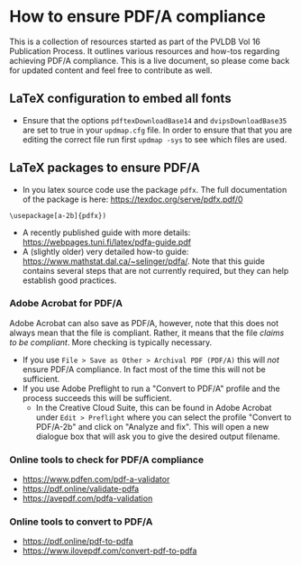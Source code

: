 # How to ensure PDF/A compliance

This is a collection of resources started as part of the PVLDB Vol 16 Publication Process. It outlines various resources and how-tos regarding achieving PDF/A compliance. This is a live document, so please come back for updated content and feel free to contribute as well.

## LaTeX configuration to embed all fonts
+ Ensure that the options `pdftexDownloadBase14` and `dvipsDownloadBase35` are set to true in your `updmap.cfg` file. In order to ensure that that you are editing the correct file run first `updmap -sys` to see which files are used. 

## LaTeX packages to ensure PDF/A 
+  In you latex source code use the package `pdfx`. The full documentation of the package is here: https://texdoc.org/serve/pdfx.pdf/0  
```
\usepackage[a-2b]{pdfx})
```` 
+ A recently published guide with more details: https://webpages.tuni.fi/latex/pdfa-guide.pdf 
+ A (slightly older) very detailed how-to guide: https://www.mathstat.dal.ca/~selinger/pdfa/. Note that this guide contains several steps that are not currently required, but they can help establish good practices.

### Adobe Acrobat for PDF/A

Adobe Acrobat can also save as PDF/A, however, note that this does not always mean that the file is compliant. Rather, it means that the file _claims to be compliant_. More checking is typically necessary. 
+ If you use `File > Save as Other > Archival PDF (PDF/A)` this will *not* ensure PDF/A compliance. In fact most of the time this will not be sufficient.
+ If you use Adobe Preflight to run a "Convert to PDF/A" profile and the process succeeds this will be sufficient. 
  + In the Creative Cloud Suite, this can be found in Adobe Acrobat under `Edit > Preflight` where you can select the profile "Convert to PDF/A-2b" and click on "Analyze and fix". This will open a new dialogue box that will ask you to give the desired output filename.


### Online tools to check for PDF/A compliance
+ https://www.pdfen.com/pdf-a-validator
+ https://pdf.online/validate-pdfa
+ https://avepdf.com/pdfa-validation

### Online tools to convert to PDF/A 
+ https://pdf.online/pdf-to-pdfa
+ https://www.ilovepdf.com/convert-pdf-to-pdfa
